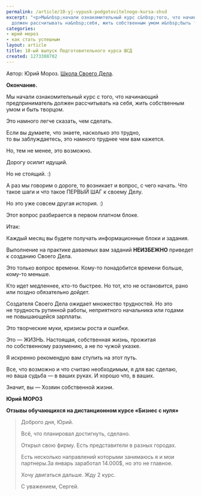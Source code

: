 ```yaml
---
permalink: /article/10-yj-vypusk-podgotovitelnogo-kursa-shsd
excerpt: "<p>Мы&nbsp;начали ознакомительный курс с&nbsp;того, что начинающий предприниматель
  должен рассчитывать на&nbsp;себя, жить собственным умом и&nbsp;быть творцом.</p>\r\n"
categories:
- юрий мороз
- как стать успешным
layout: article
title: 10-ый выпуск Подготовительного курса ШСД
created: 1273308702
---
```

Автор: Юрий Мороз. [Школа Своего Дела][Link 1].  


**Окончание.**

Мы начали ознакомительный курс с того, что начинающий предприниматель должен рассчитывать на себя, жить собственным умом и быть творцом.

Это намного легче сказать, чем сделать.

Если вы думаете, что знаете, насколько это трудно, то вы заблуждаетесь, это намного труднее чем вам кажется.

Но, тем не менее, это возможно.

Дорогу осилит идущий.

Но не стоящий. :)

А раз мы говорим о дороге, то возникает и вопрос, с чего начать. Что такое шаги и что такое ПЕРВЫЙ ШАГ к своему Делу.

Но это уже совсем другая история. :)

Этот вопрос разбирается в первом платном блоке.

Итак:

Каждый месяц вы будете получать информационные блоки и задания.

Выполнение на практике даваемых вам заданий **НЕИЗБЕЖНО** приведет к созданию Своего Дела.

Это только вопрос времени. Кому-то понадобится времени больше, кому-то меньше.

Кто идет медленнее, кто-то быстрее. Но тот, кто не остановится, рано или поздно обязательно дойдет.

Создателя Своего Дела ожидает множество трудностей. Но это не трудность рутинной работы, неприятного начальника или годами не повышающейся зарплаты.

Это творческие муки, кризисы роста и ошибки.

Это — ЖИЗНЬ. Настоящая, собственная жизнь, прожитая по собственному разумению, а не по чужой указке.

Я искренно рекомендую вам ступить на этот путь.

Все, что возможно и что считаю необходимым, я для вас сделаю, но ваша судьба — в ваших руках. И хорошо что, в ваших.

Значит, вы — Хозяин собственной жизни.

**Юрий МОРОЗ**

**Отзывы обучающихся на дистанционном курсе «Бизнес с нуля»**

> Доброго дня, Юрий.
> 
> Всё, что планировал достигнуть, сделано.
> 
> Открыл свою фирму. Есть представители в разных городах.
> 
> Есть несколько направлений которыми занимаюсь я и мои партнеры.За январь заработал 14.000$, но это не главное.
> 
> Хочу двигаться дальше. Жду 2 курс.
> 
> С уважением, Сергей.


[Link 1]: http://www.shsd.ru/
